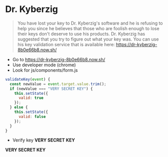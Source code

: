 # Dr. Kyberzig

> You have lost your key to Dr. Kyberzig's software and he is refusing to help you since he believes that those who are foolish enough to lose their keys don't deserve to use his products. Dr. Kyberzig has suggested that you try to figure out what your key was. You can use his key validation service that is available here: https://dr-kyberzig-8b0e66b8.now.sh/

* Go to https://dr-kyberzig-8b0e66b8.now.sh/
* Use developer mode (chrome)
* Look for js/components/form.js

```javascript
validateKey(event) {
  const newValue = event.target.value.trim();
  if (newValue === "VERY SECRET KEY") {
    this.setState({
      valid: true
    });
  } else {
    this.setState({
      valid: false
    });
  }
}
```
* Verify key **VERY SECRET KEY**

**VERY SECRET KEY**
